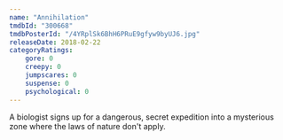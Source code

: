 ```yaml
---
name: "Annihilation"
tmdbId: "300668"
tmdbPosterId: "/4YRplSk6BhH6PRuE9gfyw9byUJ6.jpg"
releaseDate: 2018-02-22
categoryRatings:
    gore: 0
    creepy: 0
    jumpscares: 0
    suspense: 0
    psychological: 0
---
```

A biologist signs up for a dangerous, secret expedition into a mysterious zone where the laws of nature don't apply.
